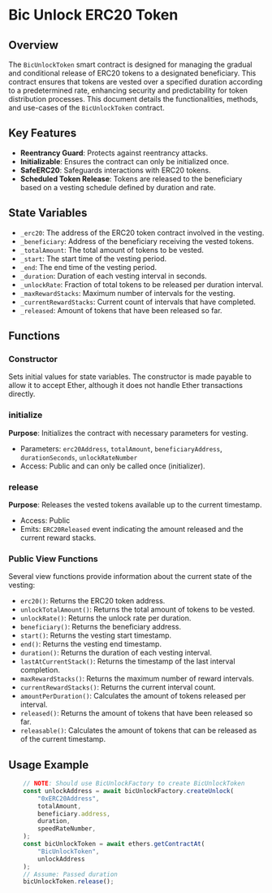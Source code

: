 
# Bic Unlock ERC20 Token
## Overview

The `BicUnlockToken` smart contract is designed for managing the gradual and conditional release of ERC20 tokens to a designated beneficiary. This contract ensures that tokens are vested over a specified duration according to a predetermined rate, enhancing security and predictability for token distribution processes. This document details the functionalities, methods, and use-cases of the `BicUnlockToken` contract.

## Key Features

-   **Reentrancy Guard**: Protects against reentrancy attacks.
-   **Initializable**: Ensures the contract can only be initialized once.
-   **SafeERC20**: Safeguards interactions with ERC20 tokens.
-   **Scheduled Token Release**: Tokens are released to the beneficiary based on a vesting schedule defined by duration and rate.

## State Variables

-   `_erc20`: The address of the ERC20 token contract involved in the vesting.
-   `_beneficiary`: Address of the beneficiary receiving the vested tokens.
-   `_totalAmount`: The total amount of tokens to be vested.
-   `_start`: The start time of the vesting period.
-   `_end`: The end time of the vesting period.
-   `_duration`: Duration of each vesting interval in seconds.
-   `_unlockRate`: Fraction of total tokens to be released per duration interval.
-   `_maxRewardStacks`: Maximum number of intervals for the vesting.
-   `_currentRewardStacks`: Current count of intervals that have completed.
-   `_released`: Amount of tokens that have been released so far.

## Functions

### Constructor

Sets initial values for state variables. The constructor is made payable to allow it to accept Ether, although it does not handle Ether transactions directly.

### initialize

**Purpose**: Initializes the contract with necessary parameters for vesting.

-   Parameters: `erc20Address`, `totalAmount`, `beneficiaryAddress`, `durationSeconds`, `unlockRateNumber`
-   Access: Public and can only be called once (initializer).

### release

**Purpose**: Releases the vested tokens available up to the current timestamp.

-   Access: Public
-   Emits: `ERC20Released` event indicating the amount released and the current reward stacks.

### Public View Functions

Several view functions provide information about the current state of the vesting:

-   `erc20()`: Returns the ERC20 token address.
-   `unlockTotalAmount()`: Returns the total amount of tokens to be vested.
-   `unlockRate()`: Returns the unlock rate per duration.
-   `beneficiary()`: Returns the beneficiary address.
-   `start()`: Returns the vesting start timestamp.
-   `end()`: Returns the vesting end timestamp.
-   `duration()`: Returns the duration of each vesting interval.
-   `lastAtCurrentStack()`: Returns the timestamp of the last interval completion.
-   `maxRewardStacks()`: Returns the maximum number of reward intervals.
-   `currentRewardStacks()`: Returns the current interval count.
-   `amountPerDuration()`: Calculates the amount of tokens released per interval.
-   `released()`: Returns the amount of tokens that have been released so far.
-   `releasable()`: Calculates the amount of tokens that can be released as of the current timestamp.

## Usage Example

```ts
	// NOTE: Should use BicUnlockFactory to create BicUnlockToken
	const unlockAddress = await bicUnlockFactory.createUnlock(
        "0xERC20Address",
        totalAmount,
        beneficiary.address,
		duration,
        speedRateNumber,
    );
	const bicUnlockToken = await ethers.getContractAt(
        "BicUnlockToken",
        unlockAddress
    );
	// Assume: Passed duration
	bicUnlockToken.release();
``` 
